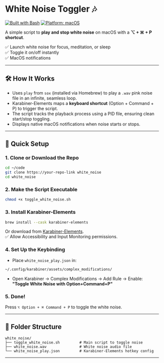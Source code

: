 # White Noise Toggler 🎶

[![Built with Bash](https://img.shields.io/badge/Built%20with-Bash-4EAA25?logo=gnubash&logoColor=white)](https://www.gnu.org/software/bash/)
[![Platform: macOS](https://img.shields.io/badge/Platform-macOS-lightgrey?logo=apple&logoColor=white)](https://www.apple.com/macos/)

A simple script to **play and stop white noise** on macOS with a **⌥ + ⌘ + P shortcut**.

✅ Launch white noise for focus, meditation, or sleep  
✅ Toggle it on/off instantly  
✅ MacOS notifications

---

## 🛠 How It Works

- Uses `play` from `sox` (installed via Homebrew) to play a `.wav` pink noise file in an infinite, seamless loop.
- Karabiner-Elements maps a **keyboard shortcut** (Option + Command + P) to trigger the script.
- The script tracks the playback process using a PID file, ensuring clean start/stop toggling.
- Displays native macOS notifications when noise starts or stops.

---

## 🚀 Quick Setup

### 1. Clone or Download the Repo

```bash
cd ~/code
git clone https://your-repo-link white_noise
cd white_noise
```

### 2. Make the Script Executable

```bash
chmod +x toggle_white_noise.sh
```

### 3. Install Karabiner-Elements

```bash
brew install --cask karabiner-elements
```

Or download from [Karabiner-Elements](https://karabiner-elements.pqrs.org/).  
✅ Allow Accessibility and Input Monitoring permissions.

### 4. Set Up the Keybinding

- Place `white_noise_play.json` in:

```bash
~/.config/karabiner/assets/complex_modifications/
```

- Open Karabiner → Complex Modifications → Add Rule → Enable:
  **"Toggle White Noise with Option+Command+P"**

### 5. Done!

Press `⌥ Option + ⌘ Command + P` to toggle the white noise.

---

## 📂 Folder Structure

```plaintext
white_noise/
├── toggle_white_noise.sh         # Main script to toggle noise
├── white_noise.wav               # White noise audio file
└── white_noise_play.json         # Karabiner-Elements hotkey config
```

---
